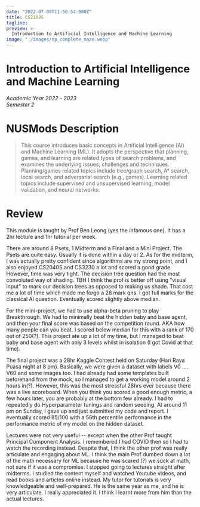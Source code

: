 ```yaml
---
date: "2022-07-08T11:50:54.000Z"
title: CS2109S
tagline:
preview: >-
  Introduction to Artificial Intelligence and Machine Learning
image: "./images/np_complete_maze.webp"
--- 
```


# Introduction to Artificial Intelligence and Machine Learning
*Academic Year 2022 - 2023*  
*Semester 2*

# NUSMods Description
> This course introduces basic concepts in Artificial Intelligence (AI) and Machine Learning (ML). It adopts the perspective that planning, games, and learning are related types of search problems, and examines the underlying issues, challenges and techniques. Planning/games related topics include tree/graph search, A* search, local search, and adversarial search (e.g., games). Learning related topics include supervised and unsupervised learning, model validation, and neural networks.

# Review
This module is taught by Prof Ben Leong (yes the infamous one). It has a 2hr lecture and 1hr tutorial per week.

There are around 8 Psets, 1 Midterm and a Final and a Mini Project. The Psets are quite easy. Usually it is done within a day or 2. As for the midterm, I was actually pretty confident since algorithms are my strong point, and I also enjoyed CS2040S and CS3230 a lot and scored a good grade. However, time was very tight. The decision tree question had the most convoluted way of shading. TBH I think the prof is better off using "visual input" to mark our decision trees as opposed to making us shade. That cost me a lot of time which made me forgo a 28 mark qns. I got full marks for the classical AI question. Eventually scored slightly above median.

For the mini-project, we had to use alpha-beta pruning to play Breakthrough. We had to minimally beat the hidden baby and base agent, and then your final score was based on the competition round. AKA how many people can you beat. I scored below median for this with a rank of 170 out of 250(?). This project ate up a lot of my time, but I managed to beat baby and base agent with only 3 levels whilst in isolation (I got Covid at that time).

The final project was a 28hr Kaggle Contest held on Saturday (Hari Raya Puasa night at 8 pm). Basically, we were given a dataset with labels V0 .... V60 and some images too. I had already had some templates built beforehand from the mock, so I managed to get a working model around 2 hours in(?). However, this was the most stressful 28hrs ever because there was a live scoreboard. When you think you scored a good enough metric, a few hours later, you are probably at the bottom few already. I had to repeatedly do Hyperparameter tunings and random seeding. At around 11 pm on Sunday, I gave up and just submitted my code and report. I eventually scored 85/100 with a 56th percentile performance in the performance metric of my model on the hidden dataset.

Lectures were not very useful -- except when the other Prof taught Principal Component Analysis. I remembered I had COVID then so I had to watch the recording instead. Despite that, I think the other prof was really articulate and engaging about ML. I think the main Prof dumbed down a lot of the math necessary for ML because he was scared (?) we suck at math, not sure if it was a compromise. I stopped going to lectures straight after midterms. I studied the content myself and watched Youtube videos, and read books and articles online instead. My tutor for tutorials is very knowledgeable and well-prepared. He is the same year as me, and he is very articulate. I really appreciated it. I think I learnt more from him than the actual lectures.


